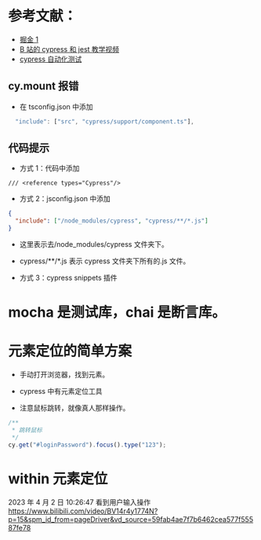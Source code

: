 # 参考文献：

- [掘金 1](https://juejin.cn/post/7168022965517287438#heading-7)
- [B 站的 cypress 和 jest 教学视频](https://www.bilibili.com/video/BV1d24y1C7NX/?spm_id_from=333.788&vd_source=59fab4ae7f7b6462cea577f55587fe78)
- [cypress 自动化测试](https://www.bilibili.com/video/BV14r4y1774N/?p=2&spm_id_from=pageDriver&vd_source=59fab4ae7f7b6462cea577f55587fe78)

## cy.mount 报错

- 在 tsconfig.json 中添加

```js
  "include": ["src", "cypress/support/component.ts"],
```

## 代码提示

- 方式 1：代码中添加

```
/// <reference types="Cypress"/>
```

- 方式 2：jsconfig.json 中添加

```json
{
  "include": ["/node_modules/cypress", "cypress/**/*.js"]
}
```

- 这里表示去/node_modules/cypress 文件夹下。
- cypress/\*\*\/\*.js 表示 cypress 文件夹下所有的.js 文件。

- 方式 3：cypress snippets 插件

# mocha 是测试库，chai 是断言库。

# 元素定位的简单方案

- 手动打开浏览器，找到元素。
- cypress 中有元素定位工具

- 注意鼠标跳转，就像真人那样操作。

```js
/**
 * 跳转鼠标
 */
cy.get("#loginPassword").focus().type("123");
```

# within 元素定位

2023 年 4 月 2 日 10:26:47
看到用户输入操作
https://www.bilibili.com/video/BV14r4y1774N?p=15&spm_id_from=pageDriver&vd_source=59fab4ae7f7b6462cea577f55587fe78
